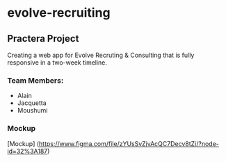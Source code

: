 # evolve-recruiting

## Practera Project 
Creating a web app for Evolve Recruting & Consulting that is fully responsive in a two-week timeline.

### Team Members:
* Alain
* Jacquetta
* Moushumi

### Mockup
[Mockup] (https://www.figma.com/file/zYUsSvZjvAcQC7Decv8tZj/?node-id=32%3A187)
